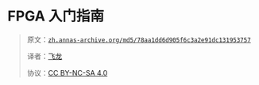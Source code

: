 # FPGA 入门指南

> 原文：[`zh.annas-archive.org/md5/78aa1dd6d905f6c3a2e91dc131953757`](https://zh.annas-archive.org/md5/78aa1dd6d905f6c3a2e91dc131953757)
> 
> 译者：[飞龙](https://github.com/wizardforcel)
> 
> 协议：[CC BY-NC-SA 4.0](http://creativecommons.org/licenses/by-nc-sa/4.0/)